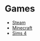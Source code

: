 # Games
- [Steam](https://store.steampowered.com/about/)
- [Minecraft](https://www.minecraft.net/en-us/download/)
- [Sims 4](https://www.origin.com/sgp/en-us/store/the-sims/the-sims-4)
